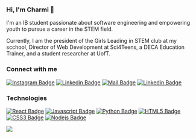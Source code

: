 ### Hi, I'm Charmi 👋
I'm an IB student passionate about software engineering and empowering youth to pursue a career in the STEM field. 

Currently, I am the president of the Girls Leading in STEM club at my scchool, Director of Web Development at Sci4Teens, a DECA Education Trainer, and a student researcher at UofT. 

### Connect with me
[![Instagram Badge](https://img.shields.io/badge/-@charmi__kadi-e84393?style=flat&labelColor=e84393&logo=instagram&logoColor=white)](https://instagram.com/charmi_kadi) 
[![Linkedin Badge](https://img.shields.io/badge/-Charmi-0e76a8?style=flat&labelColor=0e76a8&logo=linkedin&logoColor=white)](https://www.linkedin.com/in/charmikadi/)
[![Mail Badge](https://img.shields.io/badge/-CharmiKadi-c0392b?style=flat&labelColor=c0392b&logo=gmail&logoColor=white)](mailto:kadicharmi@hotmail.com)
[![Linkedin Badge](https://img.shields.io/badge/-Charmi-0e76a8?style=flat&labelColor=0e76a8&logo=linkedin&logoColor=red)]([https://www.linkedin.com/in/charmikadi/](https://charmikadi.netlify.app/))



### Technologies
[![React Badge](https://img.shields.io/badge/-React-61DBFB?style=for-the-badge&labelColor=black&logo=react&logoColor=61DBFB)](#)
[![Javascript Badge](https://img.shields.io/badge/-Javascript-F0DB4F?style=for-the-badge&labelColor=black&logo=javascript&logoColor=F0DB4F)](#)
[![Python Badge](https://img.shields.io/badge/-Python-007acc?style=for-the-badge&labelColor=black&logo=python&logoColor=007acc)](#)
[![HTML5 Badge](https://img.shields.io/badge/-HTML5-66ff00?style=for-the-badge&labelColor=black&logo=HTML5&logoColor=66ff00)](#)
[![CSS3 Badge](https://img.shields.io/badge/-CSS3-FFA500?style=for-the-badge&labelColor=black&logo=CSS3&logoColor=FFA500)](#)
[![Nodejs Badge](https://img.shields.io/badge/-Nodejs-3C873A?style=for-the-badge&labelColor=black&logo=node.js&logoColor=3C873A)](#) 


<img src ="https://github-readme-stats.vercel.app/api?username=charmikadi&show_icons=true&theme=synthwave">
